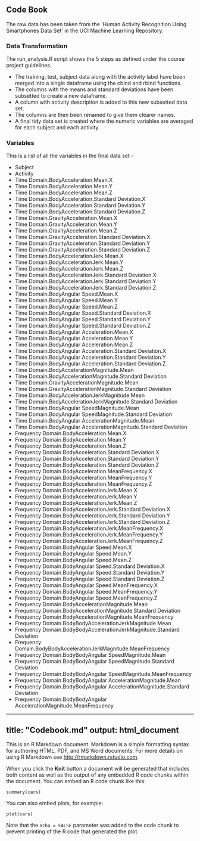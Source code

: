 ## Code Book

The raw data has been taken from the 'Human Activity Recognition Using Smartphones Data Set' in the UCI Machine Learning Repository.

### Data Transformation

The run_analysis.R script shows the 5 steps as defined under the course project guidelines.

* The training, test, subject data along with the activity label have been merged into a single dataframe using the cbind and rbind functions.
* The columns with the means and standard deviations have been subsetted to create a new dataframe.
* A column with activity description is added to this new subsetted data set.
* The columns are then been renamed to give them clearer names. 
* A final tidy data set is created where the numeric variables are averaged for each subject and each activity.

### Variables

This is a list of all the variables in the final data set - 

* Subject 
* Activity
* Time Domain.BodyAcceleration.Mean.X
* Time Domain.BodyAcceleration.Mean.Y
* Time Domain.BodyAcceleration.Mean.Z
* Time Domain.BodyAcceleration.Standard Deviation.X
* Time Domain.BodyAcceleration.Standard Deviation.Y
* Time Domain.BodyAcceleration.Standard Deviation.Z
* Time Domain.GravityAcceleration.Mean.X
* Time Domain.GravityAcceleration.Mean.Y
* Time Domain.GravityAcceleration.Mean.Z
* Time Domain.GravityAcceleration.Standard Deviation.X
* Time Domain.GravityAcceleration.Standard Deviation.Y
* Time Domain.GravityAcceleration.Standard Deviation.Z
* Time Domain.BodyAccelerationJerk.Mean.X
* Time Domain.BodyAccelerationJerk.Mean.Y
* Time Domain.BodyAccelerationJerk.Mean.Z
* Time Domain.BodyAccelerationJerk.Standard Deviation.X
* Time Domain.BodyAccelerationJerk.Standard Deviation.Y
* Time Domain.BodyAccelerationJerk.Standard Deviation.Z
* Time Domain.BodyAngular Speed.Mean.X 
* Time Domain.BodyAngular Speed.Mean.Y
* Time Domain.BodyAngular Speed.Mean.Z
* Time Domain.BodyAngular Speed.Standard Deviation.X
* Time Domain.BodyAngular Speed.Standard Deviation.Y
* Time Domain.BodyAngular Speed.Standard Deviation.Z
* Time Domain.BodyAngular Acceleration.Mean.X
* Time Domain.BodyAngular Acceleration.Mean.Y
* Time Domain.BodyAngular Acceleration.Mean.Z
* Time Domain.BodyAngular Acceleration.Standard Deviation.X
* Time Domain.BodyAngular Acceleration.Standard Deviation.Y
* Time Domain.BodyAngular Acceleration.Standard Deviation.Z
* Time Domain.BodyAccelerationMagnitude.Mean
* Time Domain.BodyAccelerationMagnitude.Standard Deviation
* Time Domain.GravityAccelerationMagnitude.Mean
* Time Domain.GravityAccelerationMagnitude.Standard Deviation
* Time Domain.BodyAccelerationJerkMagnitude.Mean
* Time Domain.BodyAccelerationJerkMagnitude.Standard Deviation
* Time Domain.BodyAngular SpeedMagnitude.Mean
* Time Domain.BodyAngular SpeedMagnitude.Standard Deviation
* Time Domain.BodyAngular AccelerationMagnitude.Mean
* Time Domain.BodyAngular AccelerationMagnitude.Standard Deviation
* Frequency Domain.BodyAcceleration.Mean.X
* Frequency Domain.BodyAcceleration.Mean.Y
* Frequency Domain.BodyAcceleration.Mean.Z
* Frequency Domain.BodyAcceleration.Standard Deviation.X
* Frequency Domain.BodyAcceleration.Standard Deviation.Y
* Frequency Domain.BodyAcceleration.Standard Deviation.Z
* Frequency Domain.BodyAcceleration.MeanFrequency.X
* Frequency Domain.BodyAcceleration.MeanFrequency.Y
* Frequency Domain.BodyAcceleration.MeanFrequency.Z
* Frequency Domain.BodyAccelerationJerk.Mean.X
* Frequency Domain.BodyAccelerationJerk.Mean.Y
* Frequency Domain.BodyAccelerationJerk.Mean.Z
* Frequency Domain.BodyAccelerationJerk.Standard Deviation.X
* Frequency Domain.BodyAccelerationJerk.Standard Deviation.Y
* Frequency Domain.BodyAccelerationJerk.Standard Deviation.Z
* Frequency Domain.BodyAccelerationJerk.MeanFrequency.X
* Frequency Domain.BodyAccelerationJerk.MeanFrequency.Y
* Frequency Domain.BodyAccelerationJerk.MeanFrequency.Z
* Frequency Domain.BodyAngular Speed.Mean.X
* Frequency Domain.BodyAngular Speed.Mean.Y
* Frequency Domain.BodyAngular Speed.Mean.Z
* Frequency Domain.BodyAngular Speed.Standard Deviation.X
* Frequency Domain.BodyAngular Speed.Standard Deviation.Y
* Frequency Domain.BodyAngular Speed.Standard Deviation.Z
* Frequency Domain.BodyAngular Speed.MeanFrequency.X
* Frequency Domain.BodyAngular Speed.MeanFrequency.Y
* Frequency Domain.BodyAngular Speed.MeanFrequency.Z
* Frequency Domain.BodyAccelerationMagnitude.Mean
* Frequency Domain.BodyAccelerationMagnitude.Standard Deviation
* Frequency Domain.BodyAccelerationMagnitude.MeanFrequency
* Frequency Domain.BodyBodyAccelerationJerkMagnitude.Mean
* Frequency Domain.BodyBodyAccelerationJerkMagnitude.Standard Deviation
* Frequency Domain.BodyBodyAccelerationJerkMagnitude.MeanFrequency
* Frequency Domain.BodyBodyAngular SpeedMagnitude.Mean
* Frequency Domain.BodyBodyAngular SpeedMagnitude.Standard Deviation
* Frequency Domain.BodyBodyAngular SpeedMagnitude.MeanFrequency
* Frequency Domain.BodyBodyAngular AccelerationMagnitude.Mean
* Frequency Domain.BodyBodyAngular AccelerationMagnitude.Standard Deviation
* Frequency Domain.BodyBodyAngular AccelerationMagnitude.MeanFrequency





---
title: "Codebook.md"
output: html_document
---

This is an R Markdown document. Markdown is a simple formatting syntax for authoring HTML, PDF, and MS Word documents. For more details on using R Markdown see <http://rmarkdown.rstudio.com>.

When you click the **Knit** button a document will be generated that includes both content as well as the output of any embedded R code chunks within the document. You can embed an R code chunk like this:

```{r}
summary(cars)
```

You can also embed plots, for example:

```{r, echo=FALSE}
plot(cars)
```

Note that the `echo = FALSE` parameter was added to the code chunk to prevent printing of the R code that generated the plot.
